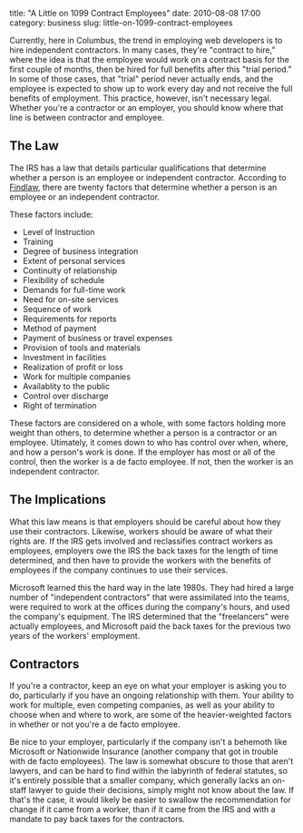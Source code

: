 title: "A Little on 1099 Contract Employees"
date: 2010-08-08 17:00
category: business
slug: little-on-1099-contract-employees


<div class='post'>
<p>Currently, here in Columbus, the trend in employing web developers is to hire independent contractors. In many cases, they're "contract to hire," where the idea is that the employee would work on a contract basis for the first couple of months, then be hired for full benefits after this "trial period." In some of those cases, that "trial" period never actually ends, and the employee is expected to show up to work every day and not receive the full benefits of employment. This practice, however, isn't necessary legal. Whether you're a contractor or an employer, you should know where that line is between contractor and employee.</p><!-- more --><h2>The Law</h2><p>The IRS has a law that details particular qualifications that determine whether a person is an employee or independent contractor. According to <a title="Findlaw - Employee or Contractor?" href="http://library.findlaw.com/2000/Feb/1/127759.html">Findlaw</a>, there are twenty factors that determine whether a person is an employee or an independent contractor.</p><p>These factors include:</p><ul><li>Level of Instruction</li><li>Training</li><li>Degree of business integration</li><li>Extent of personal services</li><li>Continuity of relationship</li><li>Flexibility of schedule</li><li>Demands for full-time work</li><li>Need for on-site services</li><li>Sequence of work</li><li>Requirements for reports</li><li>Method of payment</li><li>Payment of business or travel expenses</li><li>Provision of tools and materials</li><li>Investment in facilities</li><li>Realization of profit or loss</li><li>Work for multiple companies</li><li>Availablity to the public</li><li>Control over discharge</li><li>Right of termination</li></ul><p>These factors are considered on a whole, with some factors holding more weight than others, to determine whether a person is a contractor or an employee. Utimately, it comes down to who has control over when, where, and how a person's work is done. If the employer has most or all of the control, then the worker is a de facto employee. If not, then the worker is an independent contractor.</p><h2>The Implications</h2><p>What this law means is that employers should be careful about how they use their contractors. Likewise, workers should be aware of what their rights are. If the IRS gets involved and reclassifies contract workers as employees, employers owe the IRS the back taxes for the length of time determined, and then have to provide the workers with the benefits of employees if the company continues to use their services.</p><p>Microsoft learned this the hard way in the late 1980s. They had hired a large number of "independent contractors" that were assimilated into the teams, were required to work at the offices during the company's hours, and used the company's equipment. The IRS determined that the "freelancers" were actually employees, and Microsoft paid the back taxes for the previous two years of the workers' employment.</p><h2>Contractors</h2><p>If you're a contractor, keep an eye on what your employer is asking you to do, particularly if you have an ongoing relationship with them. Your ability to work for multiple, even competing companies, as well as your ability to choose when and where to work, are some of the heavier-weighted factors in whether or not you're a de facto employee.</p><p>Be nice to your employer, particularly if the company isn't a behemoth like Microsoft or Nationwide Insurance (another company that got in trouble with de facto employees). The law is somewhat obscure to those that aren't lawyers, and can be hard to find within the labyrinth of federal statutes, so it's entirely possible that a smaller company, which generally lacks an on-staff lawyer to guide their decisions, simply might not know about the law. If that's the case, it would likely be easier to swallow the recommendation for change if it came from a worker, than if it came from the IRS and with a mandate to pay back taxes for the contractors.</p></div>
